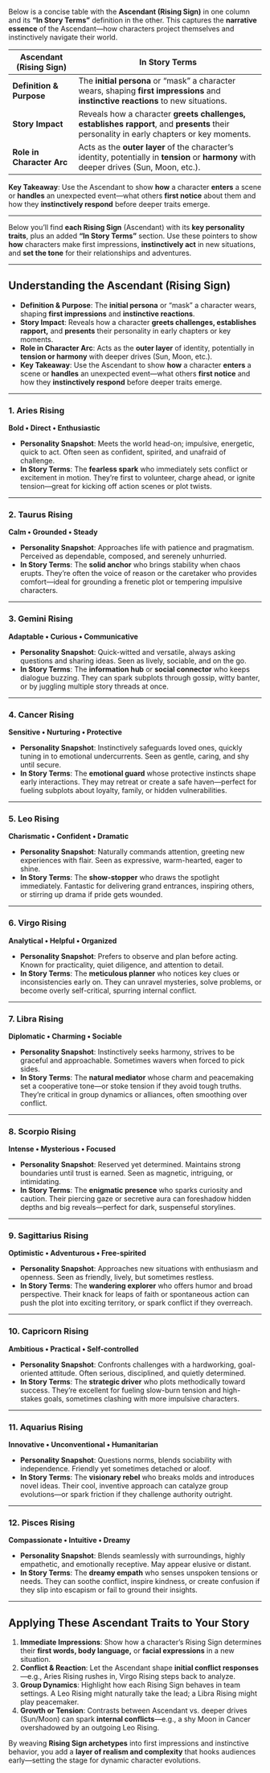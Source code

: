 Below is a concise table with the **Ascendant (Rising Sign)** in one column and its **“In Story Terms”** definition in the other. This captures the **narrative essence** of the Ascendant—how characters project themselves and instinctively navigate their world.

| **Ascendant (Rising Sign)** | **In Story Terms**                                                                                                                       |
| --------------------------- | ---------------------------------------------------------------------------------------------------------------------------------------- |
| **Definition & Purpose**    | The **initial persona** or “mask” a character wears, shaping **first impressions** and **instinctive reactions** to new situations.      |
| **Story Impact**            | Reveals how a character **greets challenges, establishes rapport**, and **presents** their personality in early chapters or key moments. |
| **Role in Character Arc**   | Acts as the **outer layer** of the character’s identity, potentially in **tension** or **harmony** with deeper drives (Sun, Moon, etc.). |

**Key Takeaway**: Use the Ascendant to show **how** a character **enters** a scene or **handles** an unexpected event—what others **first notice** about them and how they **instinctively respond** before deeper traits emerge.

---

Below you’ll find **each Rising Sign** (Ascendant) with its **key personality traits**, plus an added **“In Story Terms”** section. Use these pointers to show **how** characters make first impressions, **instinctively act** in new situations, and **set the tone** for their relationships and adventures.

---

## Understanding the Ascendant (Rising Sign)

- **Definition & Purpose**: The **initial persona** or “mask” a character wears, shaping **first impressions** and **instinctive reactions**.
- **Story Impact**: Reveals how a character **greets challenges, establishes rapport,** and **presents** their personality in early chapters or key moments.
- **Role in Character Arc**: Acts as the **outer layer** of identity, potentially in **tension or harmony** with deeper drives (Sun, Moon, etc.).
- **Key Takeaway**: Use the Ascendant to show **how** a character **enters** a scene or **handles** an unexpected event—what others **first notice** and how they **instinctively respond** before deeper traits emerge.

---

### 1. Aries Rising

**Bold • Direct • Enthusiastic**

- **Personality Snapshot**: Meets the world head-on; impulsive, energetic, quick to act. Often seen as confident, spirited, and unafraid of challenge.
- **In Story Terms**: The **fearless spark** who immediately sets conflict or excitement in motion. They’re first to volunteer, charge ahead, or ignite tension—great for kicking off action scenes or plot twists.

---

### 2. Taurus Rising

**Calm • Grounded • Steady**

- **Personality Snapshot**: Approaches life with patience and pragmatism. Perceived as dependable, composed, and serenely unhurried.
- **In Story Terms**: The **solid anchor** who brings stability when chaos erupts. They’re often the voice of reason or the caretaker who provides comfort—ideal for grounding a frenetic plot or tempering impulsive characters.

---

### 3. Gemini Rising

**Adaptable • Curious • Communicative**

- **Personality Snapshot**: Quick-witted and versatile, always asking questions and sharing ideas. Seen as lively, sociable, and on the go.
- **In Story Terms**: The **information hub** or **social connector** who keeps dialogue buzzing. They can spark subplots through gossip, witty banter, or by juggling multiple story threads at once.

---

### 4. Cancer Rising

**Sensitive • Nurturing • Protective**

- **Personality Snapshot**: Instinctively safeguards loved ones, quickly tuning in to emotional undercurrents. Seen as gentle, caring, and shy until secure.
- **In Story Terms**: The **emotional guard** whose protective instincts shape early interactions. They may retreat or create a safe haven—perfect for fueling subplots about loyalty, family, or hidden vulnerabilities.

---

### 5. Leo Rising

**Charismatic • Confident • Dramatic**

- **Personality Snapshot**: Naturally commands attention, greeting new experiences with flair. Seen as expressive, warm-hearted, eager to shine.
- **In Story Terms**: The **show-stopper** who draws the spotlight immediately. Fantastic for delivering grand entrances, inspiring others, or stirring up drama if pride gets wounded.

---

### 6. Virgo Rising

**Analytical • Helpful • Organized**

- **Personality Snapshot**: Prefers to observe and plan before acting. Known for practicality, quiet diligence, and attention to detail.
- **In Story Terms**: The **meticulous planner** who notices key clues or inconsistencies early on. They can unravel mysteries, solve problems, or become overly self-critical, spurring internal conflict.

---

### 7. Libra Rising

**Diplomatic • Charming • Sociable**

- **Personality Snapshot**: Instinctively seeks harmony, strives to be graceful and approachable. Sometimes wavers when forced to pick sides.
- **In Story Terms**: The **natural mediator** whose charm and peacemaking set a cooperative tone—or stoke tension if they avoid tough truths. They’re critical in group dynamics or alliances, often smoothing over conflict.

---

### 8. Scorpio Rising

**Intense • Mysterious • Focused**

- **Personality Snapshot**: Reserved yet determined. Maintains strong boundaries until trust is earned. Seen as magnetic, intriguing, or intimidating.
- **In Story Terms**: The **enigmatic presence** who sparks curiosity and caution. Their piercing gaze or secretive aura can foreshadow hidden depths and big reveals—perfect for dark, suspenseful storylines.

---

### 9. Sagittarius Rising

**Optimistic • Adventurous • Free-spirited**

- **Personality Snapshot**: Approaches new situations with enthusiasm and openness. Seen as friendly, lively, but sometimes restless.
- **In Story Terms**: The **wandering explorer** who offers humor and broad perspective. Their knack for leaps of faith or spontaneous action can push the plot into exciting territory, or spark conflict if they overreach.

---

### 10. Capricorn Rising

**Ambitious • Practical • Self-controlled**

- **Personality Snapshot**: Confronts challenges with a hardworking, goal-oriented attitude. Often serious, disciplined, and quietly determined.
- **In Story Terms**: The **strategic driver** who plots methodically toward success. They’re excellent for fueling slow-burn tension and high-stakes goals, sometimes clashing with more impulsive characters.

---

### 11. Aquarius Rising

**Innovative • Unconventional • Humanitarian**

- **Personality Snapshot**: Questions norms, blends sociability with independence. Friendly yet sometimes detached or aloof.
- **In Story Terms**: The **visionary rebel** who breaks molds and introduces novel ideas. Their cool, inventive approach can catalyze group evolutions—or spark friction if they challenge authority outright.

---

### 12. Pisces Rising

**Compassionate • Intuitive • Dreamy**

- **Personality Snapshot**: Blends seamlessly with surroundings, highly empathetic, and emotionally receptive. May appear elusive or distant.
- **In Story Terms**: The **dreamy empath** who senses unspoken tensions or needs. They can soothe conflict, inspire kindness, or create confusion if they slip into escapism or fail to ground their insights.

---

## Applying These Ascendant Traits to Your Story

1. **Immediate Impressions**: Show how a character’s Rising Sign determines their **first words, body language,** or **facial expressions** in a new situation.
2. **Conflict & Reaction**: Let the Ascendant shape **initial conflict responses**—e.g., Aries Rising rushes in, Virgo Rising steps back to analyze.
3. **Group Dynamics**: Highlight how each Rising Sign behaves in team settings. A Leo Rising might naturally take the lead; a Libra Rising might play peacemaker.
4. **Growth or Tension**: Contrasts between Ascendant vs. deeper drives (Sun/Moon) can spark **internal conflicts**—e.g., a shy Moon in Cancer overshadowed by an outgoing Leo Rising.

By weaving **Rising Sign archetypes** into first impressions and instinctive behavior, you add a **layer of realism and complexity** that hooks audiences early—setting the stage for dynamic character evolutions.
